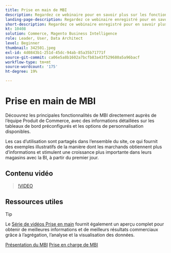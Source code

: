 ```yaml
---
title: Prise en main de MBI
description: Regardez ce webinaire pour en savoir plus sur les fonctionnalités de base de l’IMS pour votre boutique Adobe Commerce ou Magento Open Source.
landing-page-description: Regardez ce webinaire enregistré pour en savoir plus sur les fonctionnalités de base de l’IMS pour votre boutique Adobe Commerce ou Magento Open Source.
short-description: Regardez ce webinaire enregistré pour en savoir plus sur les fonctionnalités de base de l’IMS pour votre boutique Adobe Commerce ou Magento Open Source.
kt: 10408
solution: Commerce, Magento Business Intelligence
role: Leader, User, Data Architect
level: Beginner
thumbnail: 342501.jpeg
exl-id: 4d0843b1-251d-45dc-94ab-85a35b71771f
source-git-commit: ca06e5a8b1602a7bcfb83a43f529680a5a96bacf
workflow-type: tm+mt
source-wordcount: '175'
ht-degree: 19%

---
```


# Prise en main de MBI

Découvrez les principales fonctionnalités de MBI directement auprès de l’équipe Produit de Commerce, avec des informations détaillées sur les tableaux de bord préconfigurés et les options de personnalisation disponibles.

Les cas d’utilisation sont partagés dans l’ensemble du site, ce qui fournit des exemples illustratifs de la manière dont les marchands obtiennent plus d’informations et stimulent une croissance plus importante dans leurs magasins avec la BI, à partir du premier jour.

## Contenu vidéo

>[!VIDEO](https://video.tv.adobe.com/v/342501?quality=12&learn=on)

## Ressources utiles

>[!TIP]
>
>Le [Série de vidéos Prise en main](https://experienceleague.adobe.com/docs/commerce-learn/tutorials/mbi/introduction/1-overview.html) fournit également un aperçu complet pour obtenir de meilleures informations et de meilleurs résultats commerciaux grâce à l’agrégation, l’analyse et la visualisation des données.

[Présentation du MBI](https://experienceleague.adobe.com/docs/commerce-business-intelligence/mbi/getting-started.html)
[Prise en charge de MBI](https://experienceleague.adobe.com/docs/commerce-knowledge-base/kb/troubleshooting/miscellaneous/mbi-service-policies.html)

